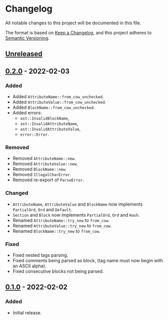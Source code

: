 # Changelog

All notable changes to this project will be documented in this file.

The format is based on [Keep a Changelog](https://keepachangelog.com/en/1.0.0/),
and this project adheres to [Semantic Versioning](https://semver.org/spec/v2.0.0.html).

## [Unreleased]

## [0.2.0] - 2022-02-03

### Added

- Added `AttributeName::from_cow_unchecked`.
- Added `AttributeValue::from_cow_unchecked`.
- Added `BlockName::from_cow_unchecked`.
- Added errors:
  - `ast::InvalidBlockName`,
  - `ast::InvalidAttributeName`,
  - `ast::InvalidAttributeValue`,
  - `error::Error`.

### Removed

- Removed `AttributeName::new`.
- Removed `AttributeValue::new`.
- Removed `BlockName::new`.
- Removed `IllegalCharError`.
- Removed re-export of `ParseError`.

### Changed

- `AttributeName`, `AttributeValue` and `BlockName` now implements `PartialOrd`, `Ord` and `Default`.
- `Section` and `Block` now implements `PartialOrd`, `Ord` and `Hash`.
- Renamed `AttributeName::try_new` to `from_cow`.
- Renamed `AttributeValue::try_new` to `from_cow`.
- Renamed `BlockName::try_new` to `from_cow`.

### Fixed

- Fixed nested tags parsing.
- Fixed comments being parsed as block, (tag name must now begin with an ASCII alpha).
- Fixed consecutive blocks not being parsed.

## [0.1.0] - 2022-02-02

### Added

- Initial release.

[unreleased]: https://github.com/malobre/rust-vue-sfc/compare/v0.2.0...HEAD
[0.2.0]: https://github.com/malobre/rust-vue-sfc/compare/v0.1.0...v0.2.0
[0.1.0]: https://github.com/malobre/rust-vue-sfc/releases/tag/v0.1.0
